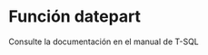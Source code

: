 ﻿---
FunctionName: "datepart"
FunctionType: "Crono"
Autogenerated: true
---

# Función  datepart

Consulte la documentación en el manual de T-SQL

